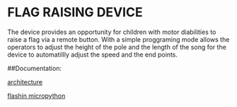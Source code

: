 # FLAG RAISING DEVICE


The device provides an opportunity for children with motor diabilities to raise a flag via a remote button.
With a simple proggraming mode allows the operators to adjust the height of the pole and the length of the song
for the device to automatillly adjust the speed and the end points. 

##Documentation:

[architecture](https://www.lucidchart.com/invitations/accept/66944ab0-6786-461c-a49b-2d910f306892)

[flashin micropython](docs/micropython.md)

